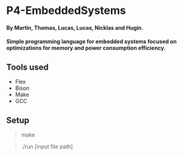 # P4-EmbeddedSystems

#### By Martin, Thomas, Lucas, Lucas, Nicklas and Hugin.

#### Simple programming language for embedded systems focused on optimizations for memory and power consumption efficiency.

## Tools used
* Flex
* Bison
* Make
* GCC

## Setup
> make

> ./run [input file path]

